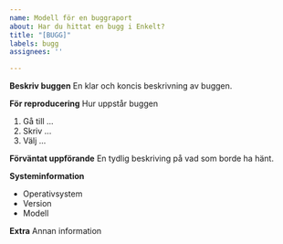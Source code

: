 ```yaml
---
name: Modell för en buggraport
about: Har du hittat en bugg i Enkelt?
title: "[BUGG]"
labels: bugg
assignees: ''

---
```


**Beskriv buggen**
En klar och koncis beskrivning av buggen.

**För reproducering**
Hur uppstår buggen
1.  Gå till ...
2.  Skriv ...
3.  Välj ...

**Förväntat uppförande**
En tydlig beskriving på vad som borde ha hänt.

**Systeminformation**
-   Operativsystem
-   Version
-   Modell

**Extra**
Annan information
